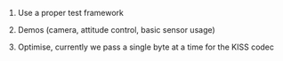 1. Use a proper test framework

2. Demos (camera, attitude control, basic sensor usage)

3. Optimise, currently we pass a single byte at a time for the KISS codec
